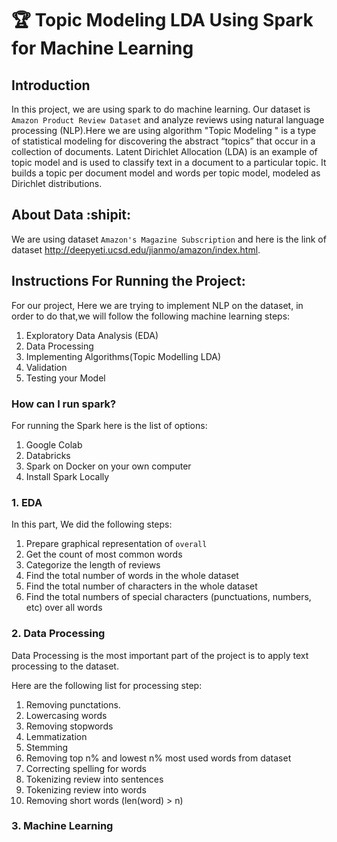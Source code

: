 # :trophy: Topic Modeling LDA Using Spark for Machine Learning 




## Introduction 

In this project, we are using spark to do machine learning. Our dataset is  `Amazon Product Review Dataset` and analyze reviews using natural language processing (NLP).Here we are using  algorithm "Topic Modeling " is a type of statistical modeling for discovering the abstract “topics” that occur in a collection of documents. Latent Dirichlet Allocation (LDA) is an example of topic model and is used to classify text in a document to a particular topic. It builds a topic per document model and words per topic model, modeled as Dirichlet distributions.


## About Data  :shipit:

We are using dataset `Amazon's Magazine Subscription` and here is the link of dataset http://deepyeti.ucsd.edu/jianmo/amazon/index.html.


## Instructions For Running the Project:

For our project, Here we are trying to implement NLP on the dataset, in order to do that,we will follow the following machine learning steps:

1. Exploratory Data Analysis (EDA)
2. Data Processing 
3. Implementing Algorithms(Topic Modelling LDA)
4. Validation
5. Testing your Model

### How can I run spark?

For running the Spark here is the list of options:

1. Google Colab
2. Databricks
3. Spark on Docker on your own computer
4. Install Spark Locally


### 1. EDA 

In this part, We did the following steps:

1. Prepare graphical representation of `overall`
2. Get the count of most common words
3. Categorize the length of reviews
4. Find the total number of words in the whole dataset
5. Find the total number of characters in the whole dataset
6. Find the total numbers of special characters (punctuations, numbers, etc) over all words

### 2. Data Processing

Data Processing is the most important part of the project is to apply text processing to the dataset. 

Here are the following list for processing step:

1. Removing punctations.
2. Lowercasing words
3. Removing stopwords
4. Lemmatization
5. Stemming
6. Removing top n% and lowest n% most used words from dataset
7. Correcting spelling for words
8. Tokenizing review into sentences
9. Tokenizing review into words
10. Removing short words (len(word) > n)

### 3. Machine Learning





